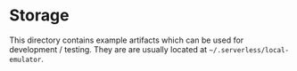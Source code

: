 # Storage

This directory contains example artifacts which can be used for development / testing.
They are are usually located at `~/.serverless/local-emulator`.
